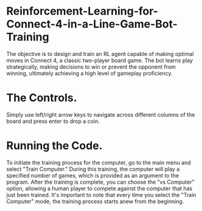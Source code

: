 # Reinforcement-Learning-for-Connect-4-in-a-Line-Game-Bot-Training
The objective is to design and train an RL agent capable of making optimal moves in Connect 4, a classic two-player board game. The bot learns play strategically, making decisions to win or prevent the opponent from winning, ultimately achieving a high level of gameplay proficiency.

# The Controls.
Simply use left/right arrow keys to navigate across different columns of the board and press enter to drop a coin.

# Running the Code.
To initiate the training process for the computer, go to the main menu and select "Train Computer." During this training, the computer will play a specified number of games, which is provided as an argument to the program.
After the training is complete, you can choose the "vs Computer" option, allowing a human player to compete against the computer that has just been trained. It's important to note that every time you select the "Train Computer" mode, the training process starts anew from the beginning.
